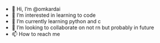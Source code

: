- 👋 Hi, I’m @omkardai
- 👀 I’m interested in learning to code
- 🌱 I’m currently learning python and c
- 💞️ I’m looking to collaborate on not rn but probably in future
- 📫 How to reach me 

<!---
omkardai/omkardai is a ✨ special ✨ repository because its `README.md` (this file) appears on your GitHub profile.
You can click the Preview link to take a look at your changes.
--->
